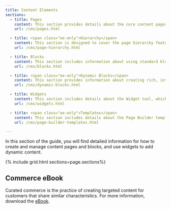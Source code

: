 ```yaml
---
title: Content Elements
sections:
  - title: Pages
    content: This section provides details about the core content pages included with the Commerce demo store, as well as ways to add your own custom content pages.
    url: /cms/pages.html

  - title: <span class="ee-only">Hierarchy</span>
    content: This section is designed to cover the page hierarchy features, and how you can use hierarchies to organize content pages and add pagination, navigation, and menus.   
    url: /cms/page-hierarchy.html

  - title: Blocks
    content: This section includes information about using standard blocks in your pages to display text, images, and embedded video, as well as dynamic information from a widget or other source.
    url: /cms/blocks.html

  - title: <span class="ee-only">Dynamic Blocks</span>
    content: This section provides information about creating rich, interactive content that is driven by logic from price rules and customer segments.
    url: /cms/dynamic-blocks.html

  - title: Widgets
    content: This section includes details about the Widget tool, which makes it easy to place existing content, such as blocks and interactive elements, almost anywhere in your store.
    url: /cms/widgets.html

  - title: <span class="ee-only">Templates</span>
    content: This section includes details about the Page Builder templates, which make it easy to re-use your existing Page Builder content, such as pages, dynamic blocks, and interactive elements, almost anywhere in your store.
    url: /cms/page-builder-templates.html

---
```


In this section of the guide, you will find detailed information for how to create and manage content pages and blocks, and use widgets to add dynamic content.

{% include grid.html sections=page.sections%}

## Commerce eBook

Curated commerce is the practice of creating targeted content for customers that share similar characteristics. For more information, download the [eBook][1].

[1]: https://magento.com/resources/curated-commerce
